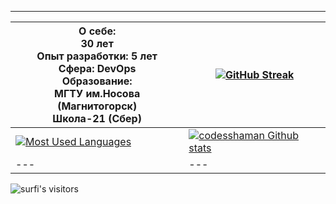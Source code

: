 ____
| О себе:<br>30 лет<br>Опыт разработки: 5 лет<br>Сфера: DevOps<br>Образование:<br>МГТУ им.Носова (Магнитогорск)<br>Школа-21 (Сбер) | [![GitHub Streak](https://github-readme-streak-stats.herokuapp.com/?user=codesshaman&theme=dark&count_private=true&theme=radical)](https://github.com/codesshaman)
|---|---|
[![Most Used Languages](https://github-readme-stats.vercel.app/api/top-langs/?username=codesshaman&layout=compact&hide_border=true)](https://github.com/codesshaman?tab=repositories) | [![codesshaman Github stats](https://github-readme-stats.vercel.app/api?username=codesshaman&count_private=true&show_icons=true&hide=contribs,issues&hide_border=true)](https://github.com/codesshaman?tab=repositories)
|---|---|
<img alt="surfi's visitors" src="https://komarev.com/ghpvc/?username=codesshaman&color=blue&style=flat&label=visitors" />


